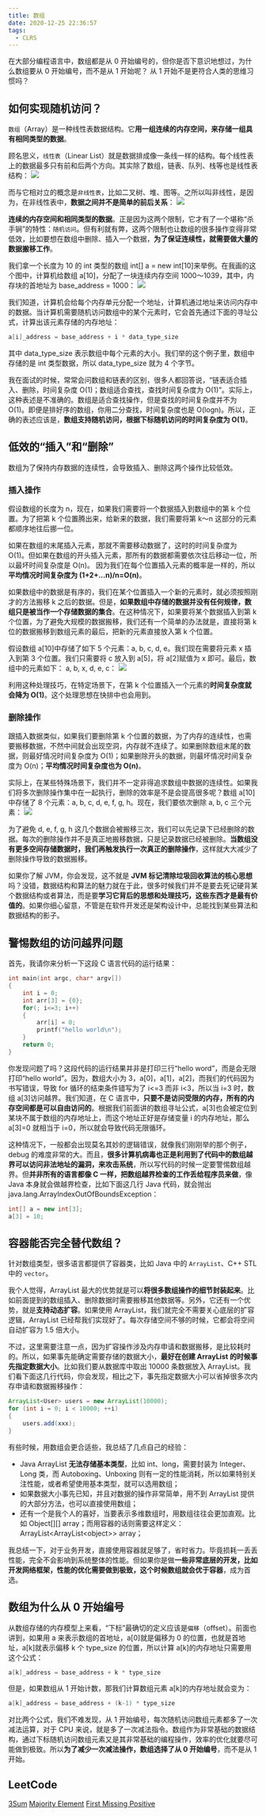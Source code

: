 ```yaml
---
title: 数组
date: 2020-12-25 22:36:57
tags:
  - CLRS
---
```

在大部分编程语言中，数组都是从 0 开始编号的，但你是否下意识地想过，为什么数组要从 0 开始编号，而不是从 1 开始呢？ 从 1 开始不是更符合人类的思维习惯吗？

## 如何实现随机访问？
`数组`（Array）是一种线性表数据结构。它**用一组连续的内存空间，来存储一组具有相同类型的数据**。

顾名思义，`线性表`（Linear List）就是数据排成像一条线一样的结构。每个线性表上的数据最多只有前和后两个方向。其实除了数组，链表、队列、栈等也是线性表结构：
![](https://raw.githubusercontent.com/was48i/mPOST/master/CLRS/geek/05.png)
<!--more-->

而与它相对立的概念是`非线性表`，比如二叉树、堆、图等。之所以叫非线性，是因为，在非线性表中，**数据之间并不是简单的前后关系**：
![](https://raw.githubusercontent.com/was48i/mPOST/master/CLRS/geek/06.png)

**连续的内存空间和相同类型的数据**。正是因为这两个限制，它才有了一个堪称“杀手锏”的特性：`随机访问`。但有利就有弊，这两个限制也让数组的很多操作变得非常低效，比如要想在数组中删除、插入一个数据，**为了保证连续性，就需要做大量的数据搬移工作**。

我们拿一个长度为 10 的 int 类型的数组 int[] a = new int\[10]来举例。在我画的这个图中，计算机给数组 a\[10]，分配了一块连续内存空间 1000～1039，其中，内存块的首地址为 base_address = 1000：
![](https://raw.githubusercontent.com/was48i/mPOST/master/CLRS/geek/07.png)

我们知道，计算机会给每个内存单元分配一个地址，计算机通过地址来访问内存中的数据。当计算机需要随机访问数组中的某个元素时，它会首先通过下面的寻址公式，计算出该元素存储的内存地址：
```cpp
a[i]_address = base_address + i * data_type_size
```

其中 data_type_size 表示数组中每个元素的大小。我们举的这个例子里，数组中存储的是 int 类型数据，所以 data_type_size 就为 4 个字节。

我在面试的时候，常常会问数组和链表的区别，很多人都回答说，“链表适合插入、删除，时间复杂度 O(1)；数组适合查找，查找时间复杂度为 O(1)”。实际上，这种表述是不准确的。数组是适合查找操作，但是查找的时间复杂度并不为 O(1)。即便是排好序的数组，你用二分查找，时间复杂度也是 O(logn)。所以，正确的表述应该是，**数组支持随机访问，根据下标随机访问的时间复杂度为 O(1)**。

## 低效的“插入”和“删除”
数组为了保持内存数据的连续性，会导致插入、删除这两个操作比较低效。

### 插入操作
假设数组的长度为 n，现在，如果我们需要将一个数据插入到数组中的第 k 个位置。为了把第 k 个位置腾出来，给新来的数据，我们需要将第 k～n 这部分的元素都顺序地往后挪一位。

如果在数组的末尾插入元素，那就不需要移动数据了，这时的时间复杂度为 O(1)。但如果在数组的开头插入元素，那所有的数据都需要依次往后移动一位，所以最坏时间复杂度是 O(n)。 因为我们在每个位置插入元素的概率是一样的，所以**平均情况时间复杂度为 (1+2+...n)/n=O(n)**。

如果数组中的数据是有序的，我们在某个位置插入一个新的元素时，就必须按照刚才的方法搬移 k 之后的数据。但是，**如果数组中存储的数据并没有任何规律，数组只是被当作一个存储数据的集合**。在这种情况下，如果要将某个数据插入到第 k 个位置，为了避免大规模的数据搬移，我们还有一个简单的办法就是，直接将第 k 位的数据搬移到数组元素的最后，把新的元素直接放入第 k 个位置。

假设数组 a\[10]中存储了如下 5 个元素：a, b, c, d, e。我们现在需要将元素 x 插入到第 3 个位置。我们只需要将 c 放入到 a\[5]，将 a\[2]赋值为 x 即可。最后，数组中的元素如下： a, b, x, d, e, c：
![](https://raw.githubusercontent.com/was48i/mPOST/master/CLRS/geek/08.png)

利用这种处理技巧，在特定场景下，在第 k 个位置插入一个元素的**时间复杂度就会降为 O(1)**。这个处理思想在快排中也会用到。

### 删除操作
跟插入数据类似，如果我们要删除第 k 个位置的数据，为了内存的连续性，也需要搬移数据，不然中间就会出现空洞，内存就不连续了。如果删除数组末尾的数据，则最好情况时间复杂度为 O(1)；如果删除开头的数据，则最坏情况时间复杂度为 O(n)；**平均情况时间复杂度也为 O(n)**。

实际上，在某些特殊场景下，我们并不一定非得追求数组中数据的连续性。如果我们将多次删除操作集中在一起执行，删除的效率是不是会提高很多呢？数组 a\[10]中存储了 8 个元素：a, b, c, d, e, f, g, h。现在，我们要依次删除 a, b, c 三个元素：
![](https://raw.githubusercontent.com/was48i/mPOST/master/CLRS/geek/09.png)

为了避免 d, e, f, g, h 这几个数据会被搬移三次，我们可以先记录下已经删除的数据。每次的删除操作并不是真正地搬移数据，只是记录数据已经被删除。**当数组没有更多空间存储数据时，我们再触发执行一次真正的删除操作**，这样就大大减少了删除操作导致的数据搬移。

如果你了解 JVM，你会发现，这不就是 **JVM 标记清除垃圾回收算法的核心思想**吗？没错，数据结构和算法的魅力就在于此，很多时候我们并不是要去死记硬背某个数据结构或者算法，而是要**学习它背后的思想和处理技巧，这些东西才是最有价值的**。如果你细心留意，不管是在软件开发还是架构设计中，总能找到某些算法和数据结构的影子。

## 警惕数组的访问越界问题
首先，我请你来分析一下这段 C 语言代码的运行结果：
```cpp
int main(int argc, char* argv[])
{
    int i = 0;
    int arr[3] = {0};
    for(; i<=3; i++)
    {
        arr[i] = 0;
        printf("hello world\n");
    }
    return 0;
}
```

你发现问题了吗？这段代码的运行结果并非是打印三行“hello word”，而是会无限打印“hello world”。因为，数组大小为 3，a\[0]，a\[1]，a\[2]，而我们的代码因为书写错误，导致 for 循环的结束条件错写为了 i<=3 而非 i<3，所以当 i=3 时，数组 a\[3]访问越界。我们知道，在 C 语言中，**只要不是访问受限的内存，所有的内存空间都是可以自由访问的**。根据我们前面讲的数组寻址公式，a\[3]也会被定位到某块不属于数组的内存地址上，而这个地址正好是存储变量 i 的内存地址，那么 a\[3]=0 就相当于 i=0，所以就会导致代码无限循环。

这种情况下，一般都会出现莫名其妙的逻辑错误，就像我们刚刚举的那个例子，debug 的难度非常的大。而且，**很多计算机病毒也正是利用到了代码中的数组越界可以访问非法地址的漏洞，来攻击系统**，所以写代码的时候一定要警惕数组越界。但**并非所有的语言都像 C 一样，把数组越界检查的工作丢给程序员来做**，像 Java 本身就会做越界检查，比如下面这几行 Java 代码，就会抛出 java.lang.ArrayIndexOutOfBoundsException：
```java
int[] a = new int[3];
a[3] = 10;
```

## 容器能否完全替代数组？
针对数组类型，很多语言都提供了容器类，比如 Java 中的 `ArrayList`、C++ STL 中的 `vector`。

我个人觉得，ArrayList 最大的优势就是可以**将很多数组操作的细节封装起来**。比如前面提到的数组插入、删除数据时需要搬移其他数据等。另外，它还有一个优势，就是**支持动态扩容**。如果使用 ArrayList，我们就完全不需要关心底层的扩容逻辑，ArrayList 已经帮我们实现好了。每次存储空间不够的时候，它都会将空间自动扩容为 1.5 倍大小。

不过，这里需要注意一点，因为扩容操作涉及内存申请和数据搬移，是比较耗时的。所以，如果事先能确定需要存储的数据大小，**最好在创建 ArrayList 的时候事先指定数据大小**。比如我们要从数据库中取出 10000 条数据放入 ArrayList。我们看下面这几行代码，你会发现，相比之下，事先指定数据大小可以省掉很多次内存申请和数据搬移操作：
```java
ArrayList<User> users = new ArrayList(10000);
for (int i = 0; i < 10000; ++i) 
{
    users.add(xxx);
}
```

有些时候，用数组会更合适些，我总结了几点自己的经验：
- Java ArrayList **无法存储基本类型**，比如 int、long，需要封装为 Integer、Long 类，而 Autoboxing、Unboxing 则有一定的性能消耗，所以如果特别关注性能，或者希望使用基本类型，就可以选用数组；
- 如果数据大小事先已知，并且对数据的操作非常简单，用不到 ArrayList 提供的大部分方法，也可以直接使用数组；
- 还有一个是我个人的喜好，当要表示多维数组时，用数组往往会更加直观。比如 Object[][] array；而用容器的话则需要这样定义：ArrayList\<ArrayList<object\>> array；

我总结一下，对于业务开发，直接使用容器就足够了，省时省力。毕竟损耗一丢丢性能，完全不会影响到系统整体的性能。但如果你是做**一些非常底层的开发，比如开发网络框架，性能的优化需要做到极致，这个时候数组就会优于容器**，成为首选。

## 数组为什么从 0 开始编号
从数组存储的内存模型上来看，“下标”最确切的定义应该是`偏移`（offset）。前面也讲到，如果用 a 来表示数组的首地址，a\[0]就是偏移为 0 的位置，也就是首地址，a\[k]就表示偏移 k 个 type_size 的位置，所以计算 a\[k]的内存地址只需要用这个公式：
```cpp
a[k]_address = base_address + k * type_size
```

但是，如果数组从 1 开始计数，那我们计算数组元素 a\[k]的内存地址就会变为：
```cpp
a[k]_address = base_address + (k-1) * type_size
```

对比两个公式，我们不难发现，从 1 开始编号，每次随机访问数组元素都多了一次减法运算，对于 CPU 来说，就是多了一次减法指令。数组作为非常基础的数据结构，通过下标随机访问数组元素又是其非常基础的编程操作，效率的优化就要尽可能做到极致。所以**为了减少一次减法操作，数组选择了从 0 开始编号**，而不是从 1 开始。

## LeetCode
[3Sum](https://leetcode.com/problems/3sum/)
[Majority Element](https://leetcode.com/problems/majority-element/)
[First Missing Positive](https://leetcode.com/problems/first-missing-positive/)
